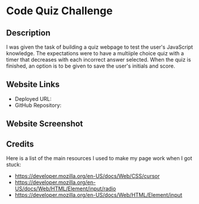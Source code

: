 # Code Quiz Challenge

## Description

I was given the task of building a quiz webpage to test the user's JavaScript knowledge. The expectations were to have a multiiple choice quiz with a timer that decreases with each incorrect answer selected. When the quiz is finished, an option is to be given to save the user's initials and score.

## Website Links

- Deployed URL: 
- GitHub Repository: 

## Website Screenshot



## Credits

Here is a list of the main resources I used to make my page work when I got stuck:

- https://developer.mozilla.org/en-US/docs/Web/CSS/cursor
- https://developer.mozilla.org/en-US/docs/Web/HTML/Element/input/radio
- https://developer.mozilla.org/en-US/docs/Web/HTML/Element/input
